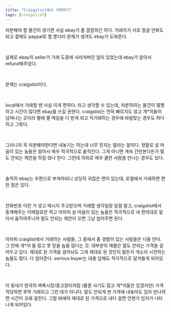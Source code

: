 ```yaml
---
title: "Craigslist에서 거래하기"
tags: [craigslist]
---
```


처분해야 할 물건이 생기면 사실 ebay가 좀 깔끔하긴 하다. 거래자가 서로 얼굴 안봐도 되고 결제도 paypal로 할 뿐더러 문제가 생겨도 ebay가 도와준다.

​

실제로 ebay의 seller가 거래 도중에 사라져버린 일이 있었는데 ebay가 알아서 refund해주었다. 

​

문제는 craigslist이다.

​

local에서 거래할 땐 사실 이게 편하다. 라고 생각할 수 있는데, 처분하려는 물건이 멀쩡하고 시간이 많다면 ebay를 쓰길 권한다. craigslist는 전혀 빠르지도 않고 개*끼들이 넘쳐나는 곳이라 별에 별 메일을 다 받게 되고 직거래하는 경우에 바람맞는 경우도 허다하고 그렇다.

​

그러니까 꼭 처분해야한다면 내놓기는 하는데 너무 믿지는 말라는 말이다. 정말로 살 마음이 있는 놈들은 알아서 매우 적극적으로 움직인다. 그게 아니면 계속 간만본다든가 말도 안되는 제안을 하질 않나 한다. 그런데 의외로 매우 쿨한 사람을 만나는 경우도 있다. 

​

솔직히 ebay는 우편으로 부쳐야되니 상당히 귀찮은 면이 있는데, 로컬에서 거래하면 편한 점은 있다. 

​

전화번호 이런 거 넣고 메시지 주고받으며 거래할 생각일랑 일절 말고, craigslist에서 중계해주는 이메일로만 하고 어차피 살 마음이 있는 놈들은 적극적으로 내 편의대로 알아서 움직여주니까 말도 안되는 제안이 오면 그냥 씹어주면 된다. 

​

어차피 craiglist에서 거래하는 사람들, 그 중에서 좀 경험이 있는 사람들은 다들 안다. 그 안에 개*끼 들 많고 못 믿을 놈들 많다는 것. 대부분의 매물은 말도 안되는 가격을 걸어두고 있다. 제대로 된 가격을 걸어놔도 그게 제대로 된 것인지 말든지 개소리 시전하는 놈들도 많다. 다 씹어준다. serious buyer는 대충 답해도 적극적으로 달겨들게 되어있다. 

​

이 동네가 한국의 벼룩시장/중고장터처럼 (물론 사기도 많고 개*끼들은 있겠지만) 가격 적당하면 후딱 거래되고 그런 데가 아니다. 말도 안되게 싼 가격에 내놓아도 임자 만나려면 시간이 오래 걸린다. 그럴 바에야 제대로 된 가격으로 내다 걸면 언젠가 임자가 나타나게 되어있다. 
